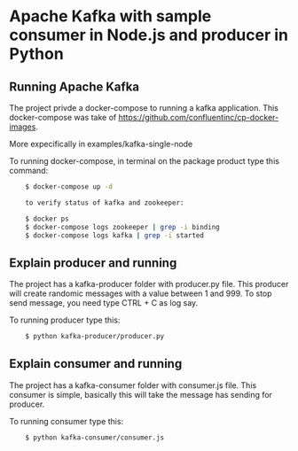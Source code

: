 # Apache Kafka with sample consumer in Node.js and producer in Python

## Running Apache Kafka

The project privde a docker-compose to running a kafka application. This docker-compose was take of <https://github.com/confluentinc/cp-docker-images>.

More expecifically in examples/kafka-single-node

To running docker-compose, in terminal on the package product type this command:

```bash
    $ docker-compose up -d

    to verify status of kafka and zookeeper:

    $ docker ps
    $ docker-compose logs zookeeper | grep -i binding
    $ docker-compose logs kafka | grep -i started
```

## Explain producer and running

The project has a kafka-producer folder with producer.py file. This producer will create randomic messages with a value between 1 and 999. To stop send message, you need type CTRL + C as log say.

To running producer type this:

```bash
    $ python kafka-producer/producer.py
```

## Explain consumer and running

The project has a kafka-consumer folder with consumer.js file. This consumer is simple, basically this will take the message has sending for producer.

To running consumer type this:

```bash
    $ python kafka-consumer/consumer.js
```